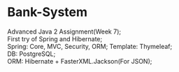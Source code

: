 # Bank-System
Advanced Java 2 Assignment(Week 7);  
First try of Spring and Hibernate;   
Spring: Core, MVC, Security, ORM; 
Template: Thymeleaf;  
DB: PostgreSQL;   
ORM: Hibernate + FasterXML.Jackson(For JSON); 
